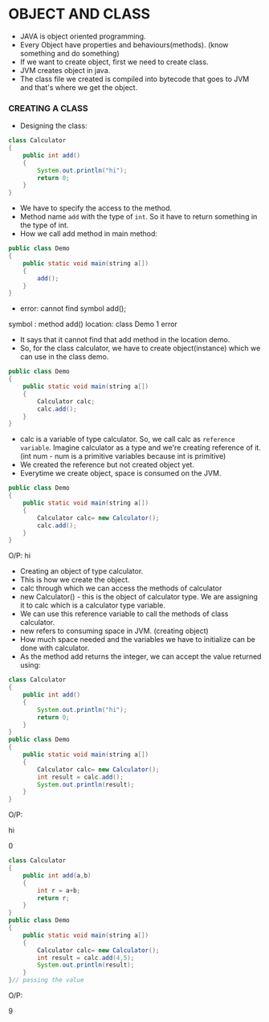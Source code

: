 # OBJECT AND CLASS

- JAVA is object oriented programming.
- Every Object have properties and behaviours(methods). (know something and do something)
- If we want to create object, first we need to create class.
- JVM creates object in java.
- The class file we created is compiled into bytecode that goes to JVM and that's where we get the object.

### CREATING A CLASS
- Designing the class:
```JAVA
class Calculator
{
    public int add()
    {
        System.out.println("hi");
        return 0;
    }
}
```
- We have to specify the access to the method.
- Method name `add` with the type of `int`. So it have to return something in the type of int.
- How we call add method in main method:
```JAVA
public class Demo
{
    public static void main(string a[])
    {
        add();
    }
}
```
- error: cannot find symbol add();

symbol : method add()
location: class Demo
1 error
- It says that it cannot find that add method in the location demo.
- So, for the class calculator, we have to create object(instance) which we can use in the class demo.
```JAVA
public class Demo
{
    public static void main(string a[])
    {
        Calculator calc; 
        calc.add();
    }
}
```
- calc is a variable of type calculator. So, we call calc as `reference variable`. Imagine calculator as a type and we're creating reference of it.(int num - num is a primitive variables because int is primitive)
- We created the reference but not created object yet.
- Everytime we create object, space is consumed on the JVM.
```JAVA
public class Demo
{
    public static void main(string a[])
    {
        Calculator calc= new Calculator(); 
        calc.add();
    }
}
```
O/P: hi
- Creating an object of type calculator.
- This is how we create the object.
- calc through which we can access the methods of calculator
- new Calculator() - this is the object of calculator type. We are assigning it to calc which is a calculator type variable.
- We can use this reference variable to call the methods of class calculator.
- new refers to consuming space in JVM. (creating object)
- How much space needed and the variables we have to initialize can be done with calculator.
- As the method add returns the integer, we can accept the value returned using:

```JAVA
class Calculator
{
    public int add()
    {
        System.out.println("hi");
        return 0;
    }
}
public class Demo
{
    public static void main(string a[])
    {
        Calculator calc= new Calculator(); 
        int result = calc.add();
        System.out.println(result);
    }
}
```
O/P: 

hi

0
```JAVA
class Calculator
{
    public int add(a,b)
    {
        int r = a+b;
        return r;
    }
}
public class Demo
{
    public static void main(string a[])
    {
        Calculator calc= new Calculator(); 
        int result = calc.add(4,5);
        System.out.println(result);
    }
}// passing the value
```
O/P:

9
